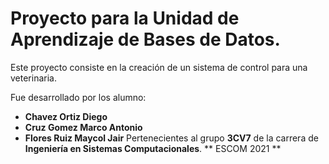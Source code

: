 # Proyecto para la Unidad de Aprendizaje de Bases de Datos.

Este proyecto consiste en la creación de un sistema de control para una veterinaria.

Fue desarrollado por los alumno:
- **Chavez Ortiz Diego**
- **Cruz Gomez Marco Antonio**
- **Flores Ruiz Maycol Jair**
Pertenecientes al grupo **3CV7** de la carrera de **Ingeniería en Sistemas Computacionales**.
** ESCOM 2021 **